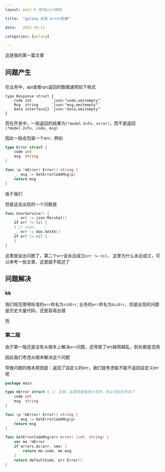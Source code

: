 ```yaml
---
layout: post # 使用post模版

title:  "golang 业务 error封装"

date:   2022-10-13

categories: [golang]

---
```


这是我的第一篇文章

## 问题产生

###
在业务中，api或者rpc返回的数据通常如下格式

```
type Response struct {
	Code int         `json:"code,omitempty"`
	Msg  string      `json:"msg,omitempty"`
	Data interface{} `json:"data,omitempty"`
}
```

而在开发中，一般返回的结果为`(*model.Info, error)`，而不是返回`(*model.Info, code, msg)`

因此一般会包装一个err，例如
```go
type Error struct { 
	code int
	msg  string
}

func (p *mError) Error() string {
	_, msg := GetErrorCodeMsg(p)
	return msg
}
```

由于我们

但是这会出现的一个问题是

```go
func UserService() {
    _, err := json.Marshal()
    if err != nil {
    } // todo
    _, err := dao.GetXX()
    if err != nil {
    }
}

```

这里就会出问题了，第二个`err`会永远成立`err != nil`， 这里为什么永远成立，可以参考一些文章，这里就不叙述了

## 问题解决

### kk

我们规范使用标准的`err`命名为`stdErr`, 业务的`err`命名为`bizErr`，但是出现的问题是历史大量代码，还是容易出错

而

### 第二版

由于第一版还是没有从根本上解决`err`问题，还导致了err越用越乱，到处都是混用

因此我们考虑从根本解决这个问题

导致问题的根本原因是：返回了自定义的err，我们就考虑能不能不返回自定义err呢


```go
package main

type mError struct { // 注意，这里故意是用小写的，防止流到包外去了
    code int
    msg  string
}

func (p *mError) Error() string {
    _, msg := GetErrorCodeMsg(p)
    return msg
}

func GetErrorCodeMsg(err error) (int, string) {
    var me *mError
    if errors.As(err, &me) {
        return me.code, me.msg
    }
    return defaultCode, err.Error()
}
```

